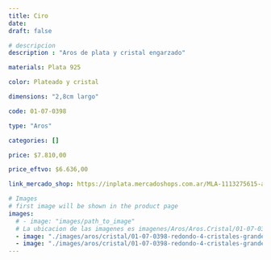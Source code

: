 ```yaml
---
title: Ciro
date: 
draft: false

# descripcion
description : "Aros de plata y cristal engarzado"

materials: Plata 925

color: Plateado y cristal

dimensions: "2,8cm largo"

code: 01-07-0398

type: "Aros"

categories: []

price: $7.810,00

price_eftvo: $6.636,00

link_mercado_shop: https://inplata.mercadoshops.com.ar/MLA-1113275615-aros-plata-925-y-strass-ciro-_JM

# Images
# first image will be shown in the product page
images:
  # - image: "images/path_to_image"
  # La ubicacion de las imagenes es imagenes/Aros/Aros.Cristal/01-07-0398-ciro
  - image: "./images/aros/cristal/01-07-0398-redondo-4-cristales-grande_a.JPG"
  - image: "./images/aros/cristal/01-07-0398-redondo-4-cristales-grande_b.JPG"
---
```

